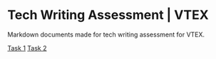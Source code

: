 # Tech Writing Assessment | VTEX

Markdown documents made for tech writing assessment for VTEX.

[Task 1](Task1.md)
[Task 2](Task2.md)
